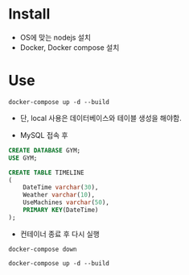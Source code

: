 # Install


- OS에 맞는 nodejs 설치
- Docker, Docker compose 설치

# Use
```
docker-compose up -d --build
```

- 단, local 사용은 데이터베이스와 테이블 생성을 해야함.

- MySQL 접속 후

```sql
CREATE DATABASE GYM;
USE GYM;

CREATE TABLE TIMELINE
(
    DateTime varchar(30),
    Weather varchar(10),
    UseMachines varchar(50),
    PRIMARY KEY(DateTime)
);
```

- 컨테이너 종료 후 다시 실행

```
docker-compose down

docker-compose up -d --build
```